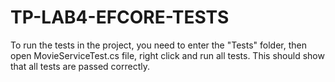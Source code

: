 # TP-LAB4-EFCORE-TESTS

To run the tests in the project, you need to enter the "Tests" folder, then open MovieServiceTest.cs file, right click and run all tests.
This should show that all tests are passed correctly.

